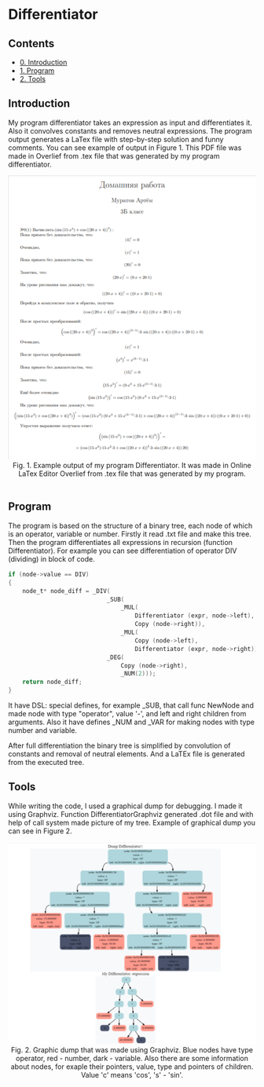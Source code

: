 # Differentiator

## Contents
- [0. Introduction](#introduction)
- [1. Program](#program)
- [2. Tools](#tools)

## Introduction
My program differentiator takes an expression as input and differentiates it. Also it convolves constants and removes neutral expressions. The program output generates a LaTex file with step-by-step solution and funny comments. You can see example of output in Figure 1. This PDF file was made in Overlief from .tex file that was generated by my program differentiator.

  <img src="Differentiator.png">
  <div align="center"> Fig. 1. Example output of my program Differentiator. It was made in Online LaTex Editor Overlief from .tex file that was generated by my program.</div><br>


## Program
The program is based on the structure of a binary tree, each node of which is an operator, variable or number. Firstly it read .txt file and make this tree. Then the program differentiates all expressions in recursion (function Differentiator). For example you can see differentiation of operator DIV (dividing) in block of code.
``` C
if (node->value == DIV)
{
    node_t* node_diff = _DIV(
                            _SUB(
                                _MUL(
                                    Differentiator (expr, node->left),
                                    Copy (node->right)),
                                _MUL(
                                    Copy (node->left),
                                    Differentiator (expr, node->right))),
                            _DEG(
                                Copy (node->right),
                                _NUM(2)));
    return node_diff;
}
```
It have DSL: special defines, for example _SUB, that call func NewNode and made node with type "operator", value '-', and left and right children from arguments. Also it have defines _NUM and _VAR for making nodes with type number and variable.

After full differentiation the binary tree is simplified by convolution of constants and removal of neutral elements. And a LaTEx file is generated from the executed tree.

## Tools
While writing the code, I used a graphical dump for debugging. I made it using Graphviz. Function DifferentiatorGraphviz generated .dot file and with help of call system made picture of my tree. Example of graphical dump you can see in Figure 2.

  <img src="DiffDump.png">
  <div align="center"> Fig. 2. Graphic dump that was made using Graphviz. Blue nodes have type operator, red - number, dark - variable. Also there are some information about nodes, for exaple their pointers, value, type and pointers of children. Value 'c' means 'cos', 's' - 'sin'.</div><br>

